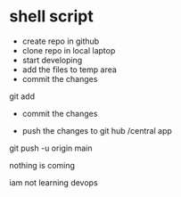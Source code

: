 # shell script
* create repo in github
* clone repo in local laptop
* start developing
* add the files to temp area
* commit the changes 

git add <file name >

* commit the changes

* push the changes to git hub /central app

git push -u origin main

nothing is coming

iam not learning devops
